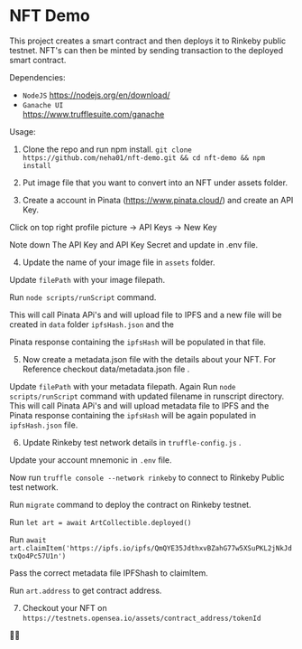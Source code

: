 # NFT Demo

This project creates a smart contract and then deploys it to Rinkeby public testnet.
NFT's can then be minted by sending transaction to the deployed smart contract.

Dependencies:
* `NodeJS` 
https://nodejs.org/en/download/
* `Ganache UI`  
https://www.trufflesuite.com/ganache

Usage:
1. Clone the repo and run npm install.
`git clone https://github.com/neha01/nft-demo.git && cd nft-demo && npm install`

2. Put image file that you want to convert into an NFT under assets folder.

3. Create a account in Pinata (https://www.pinata.cloud/) and create an API Key.

Click on top right profile picture -> API Keys -> New Key

Note down The API Key and API Key Secret and update in .env file.

4. Update the name of your image file in `assets` folder.

Update `filePath` with your image filepath.

Run  `node scripts/runScript` command. 

This will call Pinata APi's and will upload file to IPFS and a new file will be created in `data` folder `ipfsHash.json` and the 

Pinata response containing the `ipfsHash` will be populated in that file.

5. Now create a metadata.json file with the details about your NFT. For Reference checkout data/metadata.json file .

Update `filePath` with your metadata filepath.
Again Run  `node scripts/runScript` command with updated filename in runscript directory.
This will call Pinata APi's and will upload metadata file to IPFS and the Pinata response containing the `ipfsHash` will be again populated in `ipfsHash.json` file.

6. Update Rinkeby test network details in `truffle-config.js` .

Update your account mnemonic in `.env` file.

Now run `truffle console --network rinkeby` to connect to Rinkeby Public test network.

Run `migrate` command to deploy the contract on Rinkeby testnet.

Run `let art = await ArtCollectible.deployed()`

Run `await art.claimItem('https://ipfs.io/ipfs/QmQYE35JdthxvBZahG77w5XSuPKL2jNkJdtxQo4Pc57U1n')` 

Pass the correct metadata file IPFShash to claimItem.

Run `art.address` to get contract address.

7. Checkout your NFT on 
`https://testnets.opensea.io/assets/contract_address/tokenId`

🥳🥳





